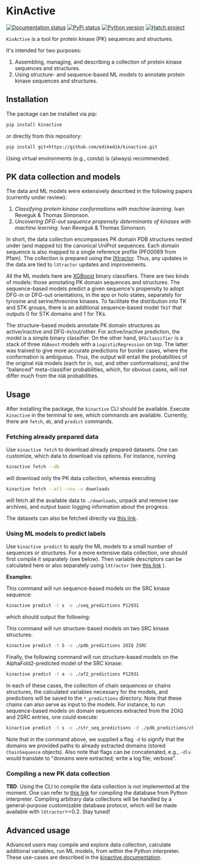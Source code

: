 # KinActive

[![Documentation status](https://readthedocs.org/projects/kinactive/badge/?version=latest)](https://kinactive.readthedocs.io/en/latest/?badge=latest)
[![PyPi status](https://img.shields.io/pypi/v/kinactive.svg)](https://pypi.org/project/kinactive)
[![Python version](https://img.shields.io/pypi/pyversions/kinactive.svg)](https://pypi.org/project/kinactive)
[![Hatch project](https://img.shields.io/badge/%F0%9F%A5%9A-Hatch-4051b5.svg)](https://github.com/pypa/hatch)

`KinActive` is a tool for protein kinase (PK) sequences and structures.

It's intended for two purposes:

1. Assembling, managing, and describing a collection of protein kinase sequences and
   structures.
2. Using structure- and sequence-based ML models to annotate protein kinase sequences
   and structures.

## Installation

The package can be installed via pip:

```bash
pip install kinactive
```

or directly from this repository:

```bash
pip install git+https://github.com/edikedik/kinactive.git
```

Using virtual environments (e.g., conda) is (always) recommended.

## PK data collection and models

The data and ML models were extensively described in the following papers (currently
under review):

1. _Classifying protein kinase conformations with machine learning_. Ivan Reveguk &
   Thomas Simonson.
2. _Uncovering DFG-out sequence propensity determinants of kinases with machine
   learning_. Ivan Reveguk & Thomas Simonson.

In short, the data collection encompasses PK domain PDB structures nested under (and
mapped to) the canonical UniProt sequences. Each domain sequence is also mapped to a
single reference profile (PF00069 from Pfam). The collection is prepared using the
[lXtractor](https://github.com/edikedik/lXtractor). Thus, any updates in the data are
tied to `lXtractor` updates and improvements.

All the ML models here are [XGBoost](https://xgboost.readthedocs.io/en/stable/) binary
classifiers. There are two kinds of models: those annotating PK domain sequences and
structures. The sequence-based models predict a given sequence's propensity to adopt
DFG-in or DFG-out orientations, in the apo or holo states, separately for tyrosine
and serine/threonine kinases. To facilitate the distribution into TK and STK groups,
there is an additional sequence-based model `TkST` that outputs 0 for STK domains and 1
for TKs.

The structure-based models annotate PK domain structures as active/inactive
and DFG-in/out/other. For active/inactive prediction, the model is a simple binary
classifier. On the other hand, `DFGclassifier` is a stack of three `XGBoost` models
with a `LogisticRegression` on top. The latter was trained to give more accurate
predictions for border cases, where the conformation is ambiguous. Thus, the output
will entail the probabilities of the original `XGB` models (each for in, out, and
other conformations), and the "balanced" meta-classifier probabilities, which, for
obvious cases, will not differ much from the `XGB` probabilities.

## Usage

After installing the package, the `kinactive` CLI should be available. Execute
`kinactive` in the terminal to see, which commands are available. Currently, there are
`fetch`, `db`, and `predict` commands.

### Fetching already prepared data

Use `kinactive fetch` to download already prepared datasets. One can customize, which
data to download via options. For instance, running 
```bash
kinactive fetch --db
```
will download only the PK data collection, whereas executing 
```bash
kinactive fetch --all -rvu -o downloads
```
will fetch all the available data to `./downloads`, unpack and remove raw archives, and
output basic logging information about the progress.

The datasets can also be fetched directly via 
[this link](https://zenodo.org/doi/10.5281/zenodo.10256947).

### Using ML models to predict labels

Use `kinactive predict` to apply the ML models to a small number of sequences
or structures. For a more extensive data collection, one should first compile it
separately (see below). Then variable descriptors can be calculated here or also
separately using `lXtractor` (see
[this link](https://kinactive.readthedocs.io/en/latest/notebooks/calculate_default_variables.html)
).

**Examples**:

This command will run sequence-based models on the SRC kinase sequence:

```bash
kinactive predict -t s -o ./seq_predictions P12931
```

which should output the following:

This command will run structure-based models on two SRC kinase structures:

```bash
kinactive predict -t S -o ./pdb_predictions 2OIQ 2SRC
```

Finally, the following command will run structure-based models on the
AlphaFold2-predicted model of the SRC kinase:

```bash
kinactive predict -t a -o ./af2_predictions P12931
```

In each of these cases, the collection of chain sequences or chains structures,
the calculated variables necessary for the models, and predictions will be saved
to the `*_predictions` directory. Note that these chains can also serve as input
to the models. For instance, to run sequence-based models on domain sequences
extracted from the 2OIQ and 2SRC entries, one could execute:

```bash
kinactive predict -t s -o ./str_seq_predictions -d ./pdb_predictions/chains/*/segments/*
```

Note that in the command above, we supplied a flag `-d` to signify that the domains we
provided paths to already extracted domains (stored `ChainSequence` objects). Also note
that flags can be concatenated, e.g., `-dlv` would translate to "domains were
extracted; write a log file; verbose".

### Compiling a new PK data collection

**TBD**: Using the CLI to compile the data collection is not implemented at the moment.
One can refer to
[this link](https://kinactive.readthedocs.io/en/latest/notebooks/build_raw_database.html)
for compiling the database from Python interpreter. Compiling arbitrary data collections
will be handled by a general-purpose customizable database protocol, which will be made
available with `lXtractor`>=0.2. Stay tuned!

## Advanced usage

Advanced users may compile and explore data collection, calculate additional variables, 
run ML models, from within the Python interpreter. These use-cases are described in the
[kinactive documentation](https://kinactive.readthedocs.io/en/latest/index.html).